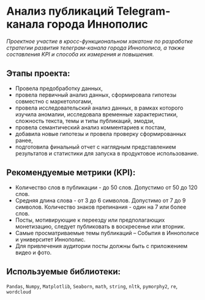 # Анализ публикаций Telegram-канала города Иннополис

*Проектное участие в кросс-функциональном хакатоне по разработке стратегии развития телеграм-канала города Иннополиса, а также составления KPI и способа их измерения и повышения.*

## Этапы проекта:

- Провела предобработку данных,
- провела первичный анализ данных, сформировала гипотезы совместно с маркетологами,
- провела исследовательский анализ данных, в рамках которого изучила аномалии, исследовала временные характеристики, сложность текста, темы и типы публикаций, эмодзи,
- провела семантический анализ комментариев к постам,
- добавила новые гипотезы и провела проверку сформированных ранее,
- подготовила финальный отчет с наглядным представлением результатов и статистики для запуска в продуктовое использование.

## Рекомендуемые метрики (KPI):
- Количество слов в публикации - до 50 слов. Допустимо от 50 до 120 слов.
- Средняя длина слова - от 3 до 6 символов. Допустимо от 7 до 9 символов. Количество знаков препинания - один на 7 или более слов.
- Посты, мотивирующие к переезду или предполагающих монетизацию, следует публиковать в воскресенье или вторник.
- Самые просматриваемые темы публикаций – События в Иннополисе и университет Иннополис.
- Для привлечения аудитории посты должны быть с приложением видео и фото.

## Используемые библиотеки:
`Pandas`, `Numpy`, `Matplotlib`, `Seaborn`, `math`, `string`, `nltk`, `pymorphy2`, `re`, `wordcloud`
